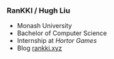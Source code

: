 ### RanKKI / Hugh Liu

- Monash University
- Bachelor of Computer Science
- Internship at _Hortor Games_
- Blog [rankki.xyz](https://rankki.xyz)

<!--
**RanKKI/RanKKI** is a ✨ _special_ ✨ repository because its `README.md` (this file) appears on your GitHub profile.

Here are some ideas to get you started:

- 🔭 I’m currently working on ...
- 🌱 I’m currently learning ...
- 👯 I’m looking to collaborate on ...
- 🤔 I’m looking for help with ...
- 💬 Ask me about ...
- 📫 How to reach me: ...
- 😄 Pronouns: ...
- ⚡ Fun fact: ...
-->
